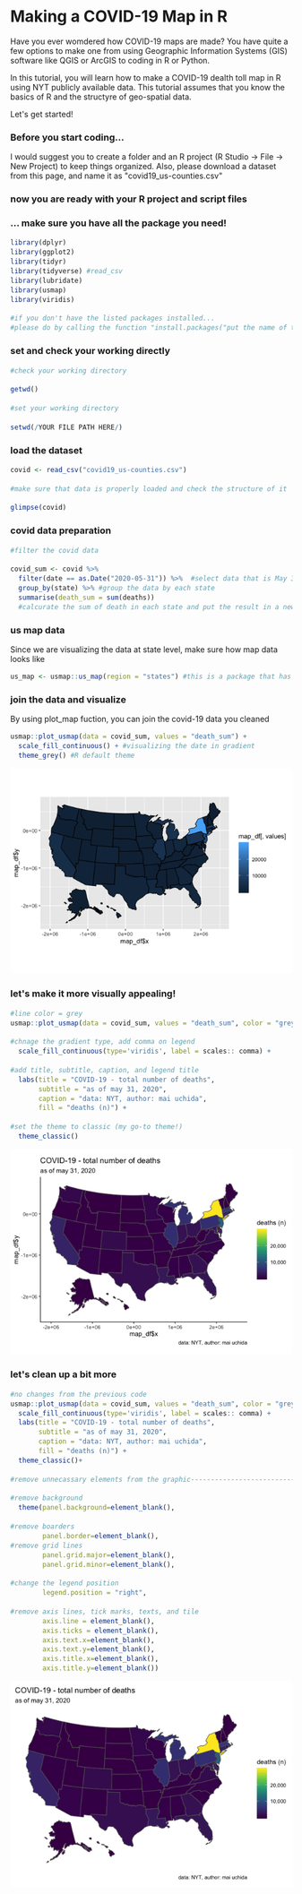 # Making a COVID-19 Map in R

Have you ever womdered how COVID-19 maps are made? You have quite a few options to make one from using Geographic Information Systems (GIS) software like QGIS or ArcGIS to coding in R or Python.

In this tutorial, you will learn how to make a COVID-19 dealth toll map in R using NYT publicly available data. This tutorial assumes that you know the basics of R and the structyre of geo-spatial data. 

Let's get started! 

### Before you start coding... 

I would suggest you to create a folder and an R project (R Studio -> File -> New Project) to keep things organized. 
Also, please download a dataset from this page, and name it as "covid19_us-counties.csv"

### now you are ready with your R project and script files
### ... make sure you have all the package you need!
```r
library(dplyr)
library(ggplot2)
library(tidyr)
library(tidyverse) #read_csv 
library(lubridate)
library(usmap)
library(viridis)

#if you don't have the listed packages installed...
#please do by calling the function "install.packages("put the name of the package")"
``` 

### set and check your working directly 
```r
#check your working directory

getwd()

#set your working directory 

setwd(/YOUR FILE PATH HERE/)
```
### load the dataset
```r
covid <- read_csv("covid19_us-counties.csv")

#make sure that data is properly loaded and check the structure of it

glimpse(covid)
```

### covid data preparation 
```r
#filter the covid data

covid_sum <- covid %>% 
  filter(date == as.Date("2020-05-31")) %>%  #select data that is May 31, 2020
  group_by(state) %>% #group the data by each state
  summarise(death_sum = sum(deaths)) 
  #calcurate the sum of death in each state and put the result in a new column "death_sum"
```
### us map data 
Since we are visualizing the data at state level, make sure how map data looks like 

```r
us_map <- usmap::us_map(region = "states") #this is a package that has us map shapefile
```

### join the data and visualize 
By using plot_map fuction, you can join the covid-19 data you cleaned 
```r
usmap::plot_usmap(data = covid_sum, values = "death_sum") +
  scale_fill_continuous() + #visualizing the date in gradient
  theme_grey() #R default theme
```
![grey theme](/images/Grey_theme.png)

### let's make it more visually appealing!
```r
#line color = grey
usmap::plot_usmap(data = covid_sum, values = "death_sum", color = "grey40") + 

#chnage the gradient type, add comma on legend
  scale_fill_continuous(type='viridis', label = scales:: comma) + 
  
#add title, subtitle, caption, and legend title
  labs(title = "COVID-19 - total number of deaths",
       subtitle = "as of may 31, 2020",
       caption = "data: NYT, author: mai uchida", 
       fill = "deaths (n)") + 
       
#set the theme to classic (my go-to theme!)
  theme_classic()
```
![classic_theme](/images/Classic_theme.png)

### let's clean up a bit more
```r
#no changes from the previous code
usmap::plot_usmap(data = covid_sum, values = "death_sum", color = "grey40") +
  scale_fill_continuous(type='viridis', label = scales:: comma) +
  labs(title = "COVID-19 - total number of deaths",
       subtitle = "as of may 31, 2020",
       caption = "data: NYT, author: mai uchida", 
       fill = "deaths (n)") + 
  theme_classic()+

#remove unnecassary elements from the graphic-------------------------------

#remove background
  theme(panel.background=element_blank(),

#remove boarders
        panel.border=element_blank(),
#remove grid lines 
        panel.grid.major=element_blank(),
        panel.grid.minor=element_blank(),
        
#change the legend position
        legend.position = "right",
        
#remove axis lines, tick marks, texts, and tile 
        axis.line = element_blank(), 
        axis.ticks = element_blank(),
        axis.text.x=element_blank(),
        axis.text.y=element_blank(),
        axis.title.x=element_blank(),
        axis.title.y=element_blank())
``` 
![final](/images/final.png)
